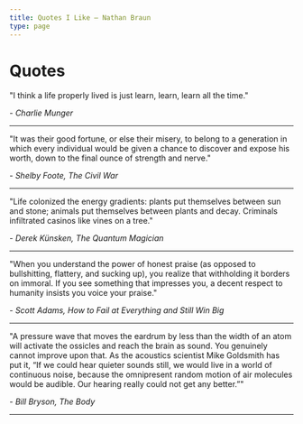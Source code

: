 ```yaml
---
title: Quotes I Like — Nathan Braun
type: page
---
```


# Quotes
"I think a life properly lived is just learn, learn, learn all the time."

\- *Charlie Munger*

---
"It was their good fortune, or else their misery, to belong to a generation in
which every individual would be given a chance to discover and expose his
worth, down to the final ounce of strength and nerve."

\- *Shelby Foote, The Civil War*

---
"Life colonized the energy gradients: plants put themselves between sun and
stone; animals put themselves between plants and decay. Criminals infiltrated
casinos like vines on a tree."

\- *Derek Künsken, The Quantum Magician*


---
"When you understand the power of honest praise (as opposed to bullshitting,
flattery, and sucking up), you realize that withholding it borders on immoral.
If you see something that impresses you, a decent respect to humanity insists
you voice your praise."

\- *Scott Adams, How to Fail at Everything and Still Win Big*

---
"A pressure wave that moves the eardrum by less than the width of an atom will
activate the ossicles and reach the brain as sound. You genuinely cannot
improve upon that. As the acoustics scientist Mike Goldsmith has put it, “If
we could hear quieter sounds still, we would live in a world of continuous
noise, because the omnipresent random motion of air molecules would be
audible. Our hearing really could not get any better.”"

\- *Bill Bryson, The Body*

---
